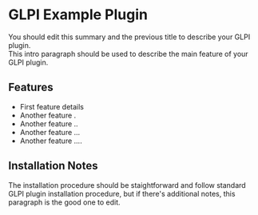 # GLPI Example Plugin

You should edit this summary and the previous title
to describe your GLPI plugin.  
This intro paragraph should be used to describe the
main feature of your GLPI plugin.

## Features

 + First feature details
 + Another feature .
 + Another feature ..
 + Another feature ...
 + Another feature ....

## Installation Notes

The installation procedure should be staightforward
and follow standard GLPI plugin installation procedure,
but if there's additional notes, this paragraph is the
good one to edit.